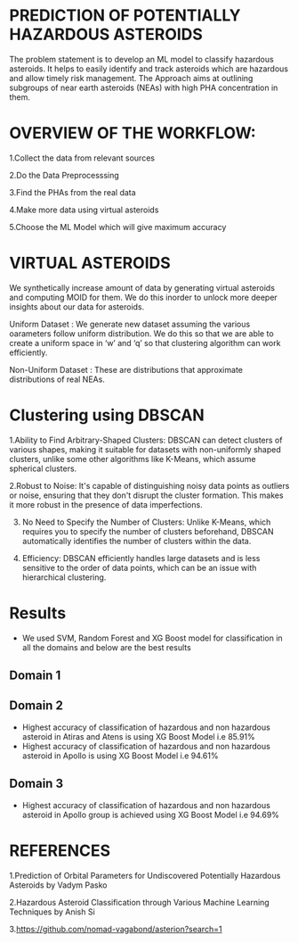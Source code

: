# PREDICTION OF POTENTIALLY HAZARDOUS ASTEROIDS
The problem statement is to develop an ML
model to classify hazardous asteroids. It
helps to easily identify and track asteroids
which are hazardous and allow timely risk
management.
The Approach aims at outlining subgroups
of near earth asteroids (NEAs) with high
PHA concentration in them.

# OVERVIEW OF THE WORKFLOW:
1.Collect the data from relevant sources

2.Do the Data Preprocesssing

3.Find the PHAs from the real data

4.Make more data using virtual asteroids

5.Choose the ML Model which will give
maximum accuracy

<!-- # Data Collection
We have collected data from the sources given
below :

https://www.kaggle.com/datasets/shrutimehta/nasa-
asteroids-classification

https://www.kaggle.com/datasets/sakhawat18/aster
oid-dataset -->

# VIRTUAL ASTEROIDS
We synthetically increase amount of data by generating virtual
asteroids and computing MOID for them. We do this inorder to
unlock more deeper insights about our data for asteroids.

Uniform Dataset : We generate new dataset assuming the various
oarameters follow uniform distribution. We do this so that we are able to
create a uniform space in ‘w’ and ‘q’ so that clustering algorithm can work
efficiently.

Non-Uniform Dataset : These are distributions that approximate
distributions of real NEAs.

# Clustering using DBSCAN
1.Ability to Find Arbitrary-Shaped Clusters: DBSCAN can detect clusters of various shapes, making it suitable for
datasets with non-uniformly shaped clusters, unlike some other algorithms like K-Means, which assume spherical
clusters.

2.Robust to Noise: It's capable of distinguishing noisy data points as outliers or noise, ensuring that they don't disrupt the
cluster formation. This makes it more robust in the presence of data imperfections.

3. No Need to Specify the Number of Clusters: Unlike K-Means,
which requires you to specify the number of clusters beforehand,
DBSCAN automatically identifies the number of clusters within the
data.

4. Efficiency: DBSCAN efficiently handles large datasets and is less
sensitive to the order of data points, which can be an issue with
hierarchical clustering.


# Results
- We used SVM, Random Forest and XG Boost model for classification in all the domains and below are the best results

## Domain 1 

## Domain 2
- Highest accuracy of classification of hazardous and non hazardous asteroid in Atiras and Atens is using XG Boost Model i.e 85.91%
- Highest accuracy of classification of hazardous and non hazardous asteroid in Apollo is using XG Boost Model i.e 94.61%
## Domain 3
- Highest accuracy of classification of hazardous and non hazardous asteroid in Apollo group is achieved using XG Boost Model i.e 94.69%

# REFERENCES
1.Prediction of Orbital Parameters for Undiscovered Potentially Hazardous
Asteroids by Vadym Pasko

2.Hazardous Asteroid Classification through Various Machine Learning
Techniques by Anish Si

3.https://github.com/nomad-vagabond/asterion?search=1


